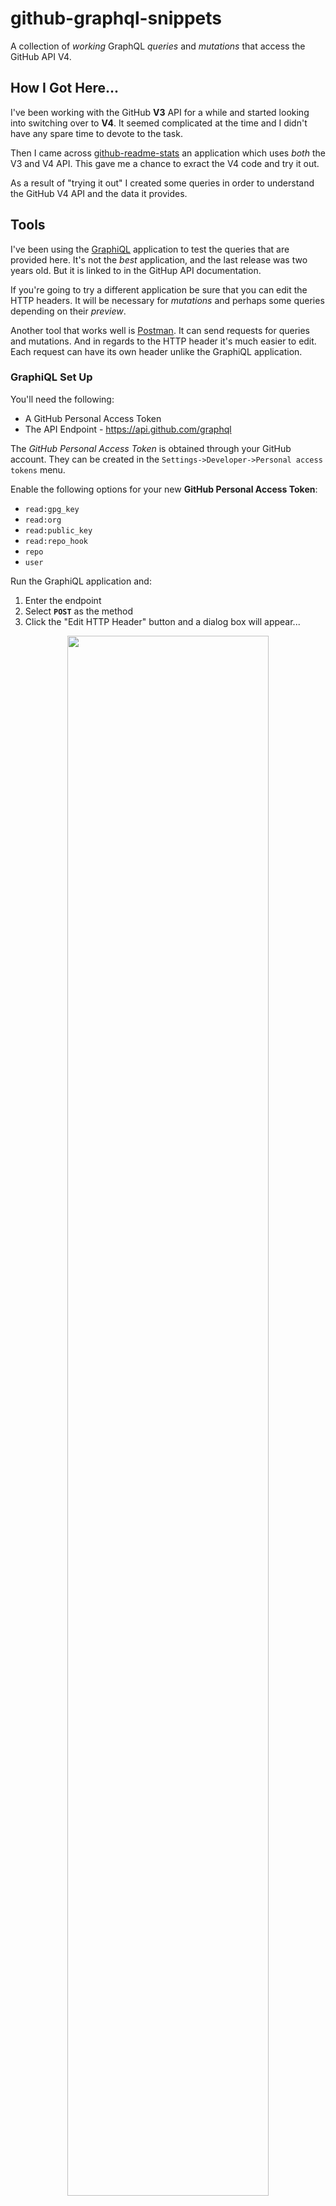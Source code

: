 # github-graphql-snippets

A collection of *working* GraphQL *queries* and *mutations* that access the GitHub API V4.

## How I Got Here...

I've been working with the GitHub **V3** API for a while and started looking into switching over to **V4**. It seemed complicated at the time and I didn't have any spare time to devote to the task.

Then I came across [github-readme-stats](<https://github.com/anuraghazra/github-readme-stats>) an application which uses *both* the V3 and V4 API. This gave me a chance to exract the V4 code and try it out.

As a result of "trying it out" I created some queries in order to understand the GitHub V4 API and the data it provides.

## Tools

I've been using the [GraphiQL](<https://github.com/skevy/graphiql-app>) application to test the queries that are provided here. It's not the *best* application, and the last release was two years old. But it is linked to in the GitHup API documentation. 

If you're going to try a different application be sure that you can edit the HTTP headers. It will be necessary for *mutations* and perhaps some queries depending on their *preview*.

Another tool that works well is [Postman](https://www.postman.com/). It can send requests for queries and mutations. And in regards to the HTTP header it's much easier to edit. Each request can have its own header unlike the GraphiQL application.

### GraphiQL Set Up

You'll need the following:

* A GitHub Personal Access Token
* The API Endpoint - https://api.github.com/graphql

The *GitHub Personal Access Token* is obtained through your GitHub account. They can be created in the `Settings->Developer->Personal access tokens` menu.

Enable the following options for your new **GitHub Personal Access Token**:

* `read:gpg_key`
* `read:org`
* `read:public_key`
* `read:repo_hook`
* `repo`
* `user`

Run the GraphiQL application and:

1) Enter the endpoint
2) Select **`POST`** as the method
3) Click the "Edit HTTP Header" button and a dialog box will appear...

<p align="center">
  <img src="./mdimg/ss_1.png" alt="" txt="" width="80%">
</p>

1) Click the "+ Add header" button
2) Under "Header name" enter **`Authorization`**
3) Under "Header value" enter your personal access token, precede it with the word **`Bearer`**. It will look like this: `Bearer xxxxxxxxxxxxxxxxxxxxxxxxxxxxxx` Where `xxx...` is your personal access token.
4) Click anywhere outside of the dialog and it will close.

<p align="center">
  <img src="./mdimg/ss_2.png" alt="" txt="" width="80%">
</p>

Your ready for your first query!

### Application Quirks

* Queries **cannot** be saved from within the application.
* The *output* pane is cleared when switching between tabs.
* The *Documentation Explorer* pane is cleared when switching between tabs.
* Tab *query* panes will be retained when exiting the application. But it appears that this is only done if the query tab has been renamed.

### Postman Notes

To use Postman to send GraphQL you will need the query or mutation formatted so that it will POST correctly. To get the correct formatting start by creating your GraphQL in the GraphiQL application. Then go to the application's "File" menu and click on "Export Query(to clipboard)". 

Paste the clipboard into a Postman *tab* under "Body":

<p align="center">
  <img src="./mdimg/pm_body.png" alt="" txt="" width="80%">
</p>

Then set up the HTTP header:

<p align="center">
  <img src="./mdimg/pm_header.png" alt="" txt="" width="80%">
</p>

Then click "Send" and you should get a response. If the response is an error then either the "Body" is incorrect or the header is wrong. Make sure you placed your GitHub *personal access token* as "Authorization" in the header.

## Queries

If you don't know already GraphQL is a lot different from SQL. Is it better? That depends on a number of things:

* The *structure* of a query is better than SQL. It's a little easier to understand complex queries over SQL.
* Did the implementer document the schema and fields well enough? In the case of the GitHub API it is.

### Example Query

Here's a simple query to start off with:

File: **`/queries/user-lifetime-data.graphql`**

```
# Get Contribution Years and Lifetime Data
# 
# The values returned by this query represent the totals for 
# the lifetime of the user. 
{
  user(login: "jxmot") {
    name
    # Let's retreive a collection of the user's repositories
    contributionsCollection {
      # will be 'true' if they've had any contributions
      hasAnyContributions
      # The years (2020, 2019, etc) that the use has been contributing
      contributionYears
    }
    # the total number of repositories owned by the user, no forks are counted
    repositories(first: 100, isFork: false, ownerAffiliations: OWNER) {
      totalCount
    }
    # the total number of repositories NOT owned by the user that they contributed to
    repositoriesContributedTo(first: 100) {
      totalCount
    }
    # the total number of pull requests created by the user
    pullRequests(first: 1) {
      totalCount
    }
    # the total number of issues created by the user
    issues(first: 1) {
      totalCount
    }
    # the total number of followers that the user has
    followers {
      totalCount
    }
  }
}

```

And here is the result of the query:

*Please note that this query uses my personal access token. If you run the same query it will return different values.*

```
{
  "data": {
    "user": {
      "name": "J.Motyl",
      "contributionsCollection": {
        "hasAnyContributions": true,
        "contributionYears": [
          2020,
          2019,
          2018,
          2017,
          2016
        ]
      },
      "repositories": {
        "totalCount": 71
      },
      "repositoriesContributedTo": {
        "totalCount": 4
      },
      "pullRequests": {
        "totalCount": 112
      },
      "issues": {
        "totalCount": 166
      },
      "followers": {
        "totalCount": 13
      }
    }
  }
}
```

### Example Query Files

* **`/queries/user-lifetime-data.graphql`** : shown above
* **`/queries/user-lifetime-data-all.graphql`** : based on the previous query, but this one also retrieves the total number of forks, stars, and watchers for each repo
* **`/queries/user-contribs-by_year.graphql`** : retrieves data for the time span specified, a maximum of one year
* **`/queries/user-repos-lang_stats.graphql`** : retrieves the user's repos and lists the languages that each contains
* **`/queries/user-repos-name_id_priv.graphql`** : retrieves the user's repos, and obtains the name, id, and privacy for each one found
* **`/queries/user-repo-issues-open-labeling_timeline.graphql`** : retrieves a user's specific repo, its issues and lists the label operations(*in a timeline*) for each issue.
* **`/queries/user-repo-labels-all-usage.graphql`** : retrieves the labels from a repository and gets a count of pull requests and issues for each label.
* **`/queries/user_verified-lifetime-data.graphql`** : retrieves the validated user's info.

### Queries and Pagination

It took me a bit to understand how *pagination* works under the GitHub's implementation of GraphQL. Honestly it isn't that difficult. But the available documentation does not seem to provide any *workable* examples or a very clear explanation.

The GitHub GraphQL uses the *Complete Connection Model* method of pagination. Which is partially descrbed [here](https://graphql.github.io/learn/pagination/#complete-connection-model). 

Pagination Examples:

* **`/queries/user-verified-pagination-starred_repos.graphql`** : retrieves the validated user's list of starred repos where pagination can applied.

#### Pagination in Detail

Using the **`/queries/user-verified-pagination-starred_repos.graphql`** I will attempt to explain how pagination works under the GitHub GraphQL API.

First, open a GraphQL *explorer*. This example should also work with GitHub's [GraphQL Explorer](https://docs.github.com/en/free-pro-team@latest/graphql/overview/explorer). Open the Explorer and *paste* the following into it:

The query:

```
query($fst:Int, $lst:Int, $aft:String, $bef:String) {
  viewer {
    login
    name
    starredRepositories(orderBy: {direction: DESC, field: STARRED_AT},
                        first: $fst,
                        last: $lst,
                        after: $aft,
                        before: $bef) {
      totalCount
      pageInfo {
        hasNextPage
        endCursor
        hasPreviousPage
        startCursor
      }
      edges {
        starredAt
        node {
          name
          stargazerCount
          primaryLanguage {
            name
            color
          }
        }
      }
    }
  }
}
```

Variables needed by the query:

```
{
  "fst": 3,
  "lst": null,
  "aft": null,
  "bef": null
}
```

To see how pagination works use these steps:

  1) Run the query with the data as shown below
  2) After the successful query, copy the string from the 
     result at `pageInfo.endCursor` into the `aft` data item
  3) Run the query again
  4) The next "page" will be returned

  Steps 2 - 4 can be repeated until `pageInfo.hasNextPage` 
  becomes `false`.

  5) To go to the previous page copy the string from the result
     at `pageInfo.startCursor` into the `bef` data item
  6) Set `aft` to `null`
  7) Set `fst` to `null`
  8) Set `lst` to 3
  9) Run the query again
 10) The previous "page" will be returned

  Steps 6 - 9 can be repeated until `pageInfo.hasPreviousPage` 
  becomes `false`.

**NOTE**: You will need to have some starred repositories under your account. The minimum recommended for this demonstration is 12. If you have a lot of starred repos change the value used in `"fst"` and `"lst"` to a larger value. For example, if you had 100 starred repos you could change that value from `3` to `25`. That would give you 4 pages of 25 items.

For a *visual* representation of pagination view this [file](http://webexperiment.info/ghqlpagination/pagination.html). There is also an accompanying Excel spreadsheet in the `docs` folder in this repository.

## Mutations

*Mutations* are the means to create or update things via the V4 API. 

### Example Mutation

Here's a simple mutation to start off with:

File: **`/queries/create-repo-issue.graphql`**

```
# Create an issue in a specified repo.
#
# Use user-repos-name_id_priv.graphql to retreive a list of 
# repositories and their id's.
# 
mutation($data:CreateIssueInput!) {
  createIssue(input:$data) {
    issue {
      createdAt
      id
      title
      number
    }
  }
}
```

The data used by the mutation:

```
{
  "data": {
    "repositoryId": "Your chosen repo's ID",
    "title": "TEST 1 graphql",
    "body": "this is a test 1 of graphql issue creation.",
    "clientMutationId": null
  }
}
```

### Example Mutation Files

* **`/mutations/create-repo-issue.graphql`** : create an issue in a specified repository. A *repository ID* is required, IDs can be obtained with **`/queries/user-repos-name_id_priv.graphql`**
* **`/mutations/create-repo-label.graphql`** : create a label in a specified repository. A *repository ID* is required, IDs can be obtained with **`/queries/user-repos-name_id_priv.graphql`**

#### Mutation Notes

You **must** set the `Accept` field in the HTTP header before sending any of the *label modification* mutations. Add `Accept: ` to the HTTP header, For example:

`Accept: application/vnd.github.bane-preview+json`

For more information go to [labels preview](https://docs.github.com/en/free-pro-team@latest/graphql/overview/schema-previews#labels-preview).

With the HTTP header set that way all other calls to the GitHub V4 GrapQL enpoint *should still work*.

## Additional File Contents

Each of the query and mutation files described above also contain the GraphQL code and required data for use in  a POST body. After removing the **`#`** comments the result can be used in [Postman](https://www.postman.com/) to send GraphQL commands.

## GitHub V4 API Quirks

* *Lifetime* data **does not** include any means for obtaining the **lifetime total of commits**. This is frustrating because in order to obtain that value multiple calls to something like **`/queries/user-contribs-by_year.graphql`** must be made.
* The method to retrieve *counts* is inconsistent in some cases. For example, in `User.repositories.RepositoryConnection.nodes.Repository` you can directly get counts with `forkCount` and `stargazerCount`. But there is no access for a watcher count. Instead it's necessary to access `User.repositories.RepositoryConnection.nodes.Repository.watchers.totalCount`.
* The value found in `User.ContributionsCollection.restrictedContributionsCount` will be 0 if you are querying your own account, and non-zero when querying a user that is sharing the private contributions.
* The API gives you ability to use many different *mutations*. But it won't allow the creation of labels. Issues, pull requests, and even new repositories are OK.
  * A `createLabel` is documented at `https://docs.github.com/en/free-pro-team@latest/graphql/reference/mutations#createlabel`. But it does not show up in the contextual help in the GraphQL explorers.
  * In order to successfully create a label you must edit the HTTP header and add `Accept:application/vnd.github.bane-preview+json`.

## GraphQL Explorers, Which one to Use?

There are a number of *GraphQL Explorers*. But I've been using the [GraphiQL](<https://github.com/skevy/graphiql-app>) application. One alternative is the [GitHub GraphQL Explorer](https://developer.github.com/v4/explorer/), which makes sense for this project. But it has a major shortcoming: You can't edit the HTTP header.

This is important because in order to perform some operations (*like mutations on labels*) you must change the `Accept` portion of the HTTP header.

I will update this section as I find alternatives to the quirky GrahpiQL application.
